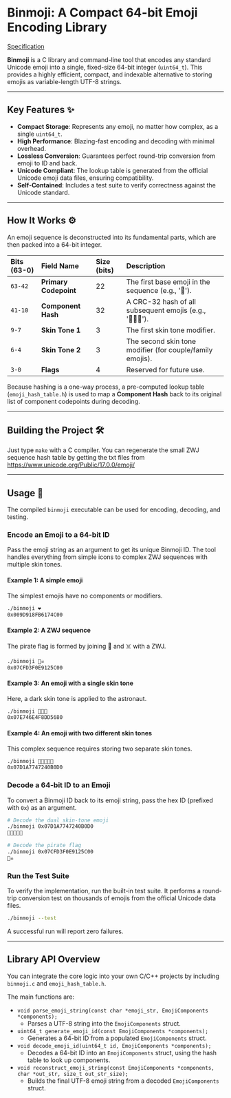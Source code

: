 # Binmoji: A Compact 64-bit Emoji Encoding Library

[Specification](./SPEC.md)
[](https://opensource.org/licenses/MIT)

**Binmoji** is a C library and command-line tool that encodes any standard Unicode emoji into a single, fixed-size 64-bit integer (`uint64_t`). This provides a highly efficient, compact, and indexable alternative to storing emojis as variable-length UTF-8 strings.

-----

## Key Features ✨

  * **Compact Storage**: Represents any emoji, no matter how complex, as a single `uint64_t`.
  * **High Performance**: Blazing-fast encoding and decoding with minimal overhead.
  * **Lossless Conversion**: Guarantees perfect round-trip conversion from emoji to ID and back.
  * **Unicode Compliant**: The lookup table is generated from the official Unicode emoji data files, ensuring compatibility.
  * **Self-Contained**: Includes a test suite to verify correctness against the Unicode standard.

-----

## How It Works ⚙️

An emoji sequence is deconstructed into its fundamental parts, which are then packed into a 64-bit integer.

| Bits (63-0) | Field Name        | Size (bits) | Description                                                  |
| :---------- | :---------------- | :---------- | :----------------------------------------------------------- |
| `63-42`     | **Primary Codepoint** | 22          | The first base emoji in the sequence (e.g., '👩').            |
| `41-10`     | **Component Hash** | 32          | A CRC-32 hash of all subsequent emojis (e.g., '‍👩‍👧‍👦'). |
| `9-7`       | **Skin Tone 1** | 3           | The first skin tone modifier.                                |
| `6-4`       | **Skin Tone 2** | 3           | The second skin tone modifier (for couple/family emojis).    |
| `3-0`       | **Flags** | 4           | Reserved for future use.                                     |

Because hashing is a one-way process, a pre-computed lookup table (`emoji_hash_table.h`) is used to map a **Component Hash** back to its original list of component codepoints during decoding.

-----

## Building the Project 🛠️

Just type `make` with a C compiler. You can regenerate the small ZWJ sequence hash table by getting the txt files from https://www.unicode.org/Public/17.0.0/emoji/

-----

## Usage 🚀

The compiled `binmoji` executable can be used for encoding, decoding, and testing.

### Encode an Emoji to a 64-bit ID

Pass the emoji string as an argument to get its unique Binmoji ID. The tool handles everything from simple icons to complex ZWJ sequences with multiple skin tones.

#### **Example 1: A simple emoji**

The simplest emojis have no components or modifiers.

```bash
./binmoji ❤️
0x009D918FB6174C00
```

#### **Example 2: A ZWJ sequence**

The pirate flag is formed by joining 🏴 and ☠️ with a ZWJ.

```bash
./binmoji 🏴‍☠️
0x07CFD3F0E9125C00
```

#### **Example 3: An emoji with a single skin tone**

Here, a dark skin tone is applied to the astronaut.

```bash
./binmoji 🧑🏿‍🚀
0x07E746E4F8DD5680
```

#### **Example 4: An emoji with two different skin tones**

This complex sequence requires storing two separate skin tones.

```bash
./binmoji 👩🏻‍🤝‍👩🏿
0x07D1A7747240B0D0
```

### Decode a 64-bit ID to an Emoji

To convert a Binmoji ID back to its emoji string, pass the hex ID (prefixed with `0x`) as an argument.

```bash
# Decode the dual skin-tone emoji
./binmoji 0x07D1A7747240B0D0
👩🏻‍🤝‍👩🏿

# Decode the pirate flag
./binmoji 0x07CFD3F0E9125C00
🏴‍☠️
```

### Run the Test Suite

To verify the implementation, run the built-in test suite. It performs a round-trip conversion test on thousands of emojis from the official Unicode data files.

```bash
./binmoji --test
```

A successful run will report zero failures.

-----

## Library API Overview

You can integrate the core logic into your own C/C++ projects by including `binmoji.c` and `emoji_hash_table.h`.

The main functions are:

  * `void parse_emoji_string(const char *emoji_str, EmojiComponents *components);`
      * Parses a UTF-8 string into the `EmojiComponents` struct.
  * `uint64_t generate_emoji_id(const EmojiComponents *components);`
      * Generates a 64-bit ID from a populated `EmojiComponents` struct.
  * `void decode_emoji_id(uint64_t id, EmojiComponents *components);`
      * Decodes a 64-bit ID into an `EmojiComponents` struct, using the hash table to look up components.
  * `void reconstruct_emoji_string(const EmojiComponents *components, char *out_str, size_t out_str_size);`
      * Builds the final UTF-8 emoji string from a decoded `EmojiComponents` struct.
